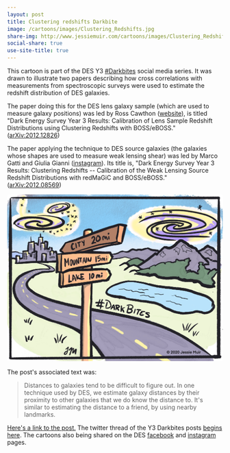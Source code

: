 ```yaml
---
layout: post
title: Clustering redshifts Darkbite
image: /cartoons/images/Clustering_Redshifts.jpg
share-img: http://www.jessiemuir.com/cartoons/images/Clustering_Redshifts.jpg
social-share: true
use-site-title: true
---
```


This cartoon is part of the DES Y3 [#Darkbites](https://twitter.com/hashtag/darkbites?src=hashtag_click) social media series. It was drawn to illustrate two papers describing how cross correlations with measurements from spectroscopic surveys were used to estimate the redshift distribution of DES galaxies.

The paper doing this for the DES lens galaxy sample (which are used to measure galaxy positions) was led by Ross Cawthon ([website](https://sites.google.com/view/rosscawthon)), is titled  "Dark Energy Survey Year 3 Results: Calibration of Lens Sample Redshift Distributions using Clustering Redshifts with BOSS/eBOSS." ([arXiv:2012.12826](https://arxiv.org/abs/2012.12826))

The paper applying the technique to DES source galaxies (the galaxies whose shapes are used to measure weak lensing shear) was led by Marco Gatti  and Giulia Gianni ([instagram](https://www.instagram.com/astrowberries/)). Its title is, "Dark Energy Survey Year 3 Results: Clustering Redshifts -- Calibration of the Weak Lensing Source Redshift Distributions with redMaGiC and BOSS/eBOSS." ([arXiv:2012.08569](https://arxiv.org/abs/2012.08569))

![alt="Cartoon of a landscape showing galaxies floating over landmarks, with a road sign showing distances to them."](/cartoons/images/Clustering_Redshifts.jpg)

The post's associated text was:

> Distances to galaxies tend to be difficult to figure out. In one technique used by DES, we estimate galaxy distances by their proximity to other galaxies that we do know the distance to. It's similar to estimating the distance to a friend, by using nearby landmarks.


[Here's a link to the post.](https://twitter.com/theDESurvey/status/1347600149963423744) The twitter thread of the Y3 Darkbites posts [begins here](https://twitter.com/theDESurvey/status/1334937310606004227). The cartoons also being shared on the DES [facebook](https://www.facebook.com/darkenergysurvey) and [instagram](https://www.instagram.com/darkenergysurvey/) pages.


